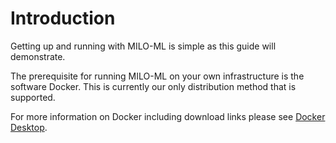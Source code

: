 # Introduction

Getting up and running with MILO-ML is simple as this guide will demonstrate.

The prerequisite for running MILO-ML on your own infrastructure is the software Docker. This is
currently our only distribution method that is supported.

For more information on Docker including download links please see [Docker Desktop](https://www.docker.com/products/docker-desktop).
